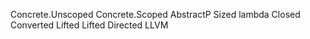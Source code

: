Concrete.Unscoped
Concrete.Scoped
AbstractP
Sized lambda
Closed
Converted
Lifted
Lifted Directed
LLVM
